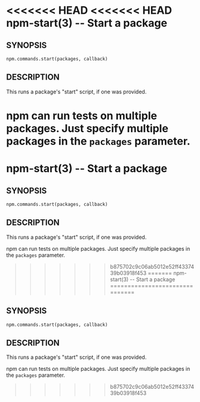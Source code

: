 <<<<<<< HEAD
<<<<<<< HEAD
npm-start(3) -- Start a package
===============================

## SYNOPSIS

    npm.commands.start(packages, callback)

## DESCRIPTION

This runs a package's "start" script, if one was provided.

npm can run tests on multiple packages. Just specify multiple packages
in the `packages` parameter.
=======
npm-start(3) -- Start a package
===============================

## SYNOPSIS

    npm.commands.start(packages, callback)

## DESCRIPTION

This runs a package's "start" script, if one was provided.

npm can run tests on multiple packages. Just specify multiple packages
in the `packages` parameter.
>>>>>>> b875702c9c06ab5012e52ff4337439b03918f453
=======
npm-start(3) -- Start a package
===============================

## SYNOPSIS

    npm.commands.start(packages, callback)

## DESCRIPTION

This runs a package's "start" script, if one was provided.

npm can run tests on multiple packages. Just specify multiple packages
in the `packages` parameter.
>>>>>>> b875702c9c06ab5012e52ff4337439b03918f453
